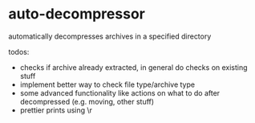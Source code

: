 # auto-decompressor

automatically decompresses archives in a specified directory

todos:
- checks if archive already extracted, in general do checks on existing stuff
- implement better way to check file type/archive type
- some advanced functionality like actions on what to do after decompressed (e.g. moving, other stuff)
- prettier prints using \r
